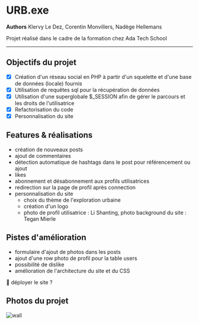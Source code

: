 URB.exe
=============

__Authors__ Klervy Le Dez, Corentin Monvillers, Nadège Hellemans

Projet réalisé dans le cadre de la formation chez Ada Tech School
_ _ _ _ 

Objectifs du projet
---------------
- [x] Création d'un réseau social en PHP à partir d'un squelette et d'une base de données (locale) fournis
- [x] Utilisation de requêtes sql pour la récupération de données
- [x] Utilisation d'une superglobale $_SESSION afin de gérer le parcours et les droits de l'utilisatrice
- [x] Refactorisation du code
- [x] Personnalisation du site

Features & réalisations
---------------
* création de nouveaux posts
* ajout de commentaires
* détection automatique de hashtags dans le post pour référencement ou ajout
* likes
* abonnement et désabonnement aux profils utilisatrices
* redirection sur la page de profil après connection
* personnalisation du site
  * choix du thème de l'exploration urbaine
  * création d'un logo
  * photo de profil utilisatrice : Li Shanting, photo background du site : Tegan Mierle

Pistes d'amélioration
---------------
* formulaire d'ajout de photos dans les posts
* ajout d'une row photo de profil pour la table users
* possibilité de dislike
* amélioration de l'architecture du site et du CSS

🚀 déployer le site ?

Photos du projet
---------------

![wall](https://user-images.githubusercontent.com/112544312/221244176-97464937-a806-4b8e-b6c6-66363b8860d3.png)
